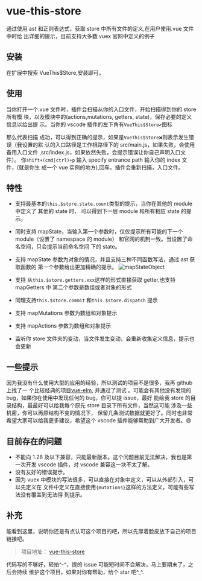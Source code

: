 # vue-this-store

通过使用 ast 和正则表达式，获取 store 中所有文件的定义,在用户使用.vue 文件中时给
出详细的提示，目前支持大多数 vuex 官网中定义的例子

## 安装

在扩展中搜索 VueThis\$Store,安装即可。

## 使用

当你打开一个.vue 文件时，插件会扫描从你的入口文件，开始扫描得到你的 store 所有模
块，以及模块中的(actions,mutations, getters, state)，保存必要的定义信息以给出提
示。当你的 vscode 插件的左下角有`VueThis$Store✔️`图标

<!-- ![statusBarItem](http://vuethisstore.flatpeach.xyz/statusBarItem.jpg) -->

那么代表扫描 成功，可以得到正确的提示，如果是`VueThis$Store❌`则表示发生错误（我设置的默
认的入口路径是工作根路径下的 src/main.js，如果失败，会使用备用入口文件
,src/index.js，如果依然失败，会提示错误让你自己声明入口文件）。
你`shift+(cmd|ctrl)+p` 输入 specify entrance path 输入你的 index 文件，(就是你生
成一个 vue 实例的地方),回车。插件会重新扫描，入口文件。

## 特性

- 支持最基本的`this.$store.state.count`类型的提示，当你在其他的 module 中定义了
  其他的 state 时， 可以得到下一层 module 和所有相应 state 的提示。

  <!-- ![state](http://vuethisstore.flatpeach.xyz/state.gif) -->

- 同时支持 mapState，当输入第一个参数时，仅仅提示所有可能的下一个 module（设置了
  namespace 的 module） 和官网的机制一致。当设置了命名空间，只会提示当前命名空间
  下的 state。
  <!-- ![mapState](http://vuethisstore.flatpeach.xyz/mapState.gif) -->
- 支持 mapState 参数为对象的情况，并且支持三种不同函数写法，通过 ast 获取函数的
  第一个参数给出更加精确的提示。
  ![mapStateObject](https://user-gold-cdn.xitu.io/2018/12/14/167acd1af1043e07?w=1425&h=761&f=gif&s=1881854)
- 支持 从`this.$store.getters.xxx`这样的形式直接获取 getter,也支持 mapGetters 中
  第二个参数是数组或者对象的形式
  <!-- ![mapGetters](http://vuethisstore.flatpeach.xyz/getter.gif) -->
- 同理支持`this.$store.commit` 和`this.$store.dispatch` 提示

<!-- ![dispatch](http://vuethisstore.flatpeach.xyz/commit.gif) -->

- 支持 mapMutations 参数为数组和对象提示

  <!-- ![mapMutations](http://vuethisstore.flatpeach.xyz/mapmutation.gif) -->

- 支持 mapActions 参数为数组和对象提示
  <!-- ![mapActions](http://vuethisstore.flatpeach.xyz/mapAction.gif) -->
- 监听你 store 文件夹的变动，当文件发生变动，会重新收集定义信息，提示也会更新

## 一些提示

因为我没有什么使用大型的应用的经验，所以测试的项目不是很多，我再 github 上找了一
个比较经典的项目[vue-elm](https://github.com/bailicangdu/vue2-elm), 并通过了测试
。可能会有其他没有发现的 bug，如果你在使用中发现任何的 bug，你可以提 issue，最好
能给我 store 的目录结构，最最好可以给我每个原先 store 目录下所有文件，当然这可能
涉及一些机密，你可以再原结构不变的情况下， 保留几条测试数据就更好了。同时也非常
希望大家可以给我更多建议，希望这个 vscode 插件能够帮助到广大开发者。:smile:

## 目前存在的问题

- 不能向 1.28 及以下兼容，只能最新版本。这个问题目前无法解决，我也是第一次开发
  vscode 插件，对 vscode 兼容这一块不太了解。
- 没有友好的错误提示。
- 因为 vuex 中模块的写法很多，可以直接在对象中定义，可以从外部引入，可以先定义在
  文件中定义在直接使用`{mutations}`这样的方法定义，可能有些写法没有覆盖到无法得
  到提示。

## 补充

能看到这里，说明你还是有点认可这个项目的吧，所以先厚着脸皮放下自己的项目链接吧。

> 项目地址： [vue-this-store](https://github.com/IWANABETHATGUY/vue-this-store)

代码写的不够好，轻拍^-^，提的 issue 可能短时间不会解决，马上要期末了，之后会持续
维护这个项目，如果对你有帮助，给个 star 吧^\_^.
